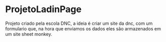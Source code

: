 # ProjetoLadinPage
Projeto criado pela escola DNC, a ideia é criar um site da dnc,  com um formulario que, na hora que enviamos os dados eles são armazenados em um site sheet monkey.

